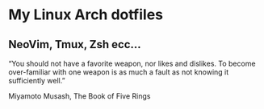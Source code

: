 # My Linux Arch dotfiles
## NeoVim, Tmux, Zsh ecc...

“You should not have a favorite weapon, nor likes and dislikes. To become over-familiar with one weapon is as much a fault as not knowing it sufficiently well.”

Miyamoto Musash, The Book of Five Rings
